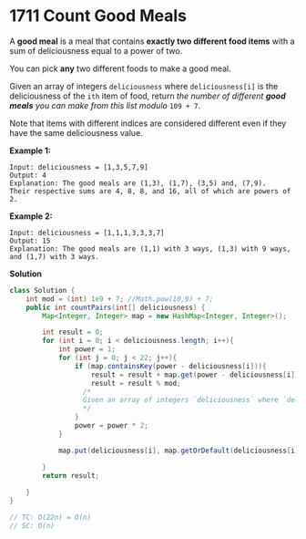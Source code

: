 # 1711 Count Good Meals

A **good meal** is a meal that contains **exactly two different food items** with a sum of deliciousness equal to a power of two.

You can pick **any** two different foods to make a good meal.

Given an array of integers `deliciousness` where `deliciousness[i]` is the deliciousness of the `ith` item of food, return *the number of different **good meals** you can make from this list modulo* `109 + 7`.

Note that items with different indices are considered different even if they have the same deliciousness value.

 

**Example 1:**

```
Input: deliciousness = [1,3,5,7,9]
Output: 4
Explanation: The good meals are (1,3), (1,7), (3,5) and, (7,9).
Their respective sums are 4, 8, 8, and 16, all of which are powers of 2.
```

**Example 2:**

```
Input: deliciousness = [1,1,1,3,3,3,7]
Output: 15
Explanation: The good meals are (1,1) with 3 ways, (1,3) with 9 ways, and (1,7) with 3 ways.
```

 

**Solution**

```java
class Solution {
    int mod = (int) 1e9 + 7; //Math.pow(10,9) + 7;
    public int countPairs(int[] deliciousness) {
        Map<Integer, Integer> map = new HashMap<Integer, Integer>();

        int result = 0;
        for (int i = 0; i < deliciousness.length; i++){
            int power = 1;
            for (int j = 0; j < 22; j++){
                if (map.containsKey(power - deliciousness[i])){
                    result = result + map.get(power - deliciousness[i]);
                    result = result % mod;
                  /*
                  Given an array of integers `deliciousness` where `deliciousness[i]` is the deliciousness of the `ith` item of food, return *the number of different **good meals** you can make from this list modulo* `109 + 7`.
                  */
                }
                power = power * 2;
            }

            map.put(deliciousness[i], map.getOrDefault(deliciousness[i],0) + 1);

        }
        return result;
        
    }
}

// TC: O(22n) = O(n)
// SC: O(n)
```

